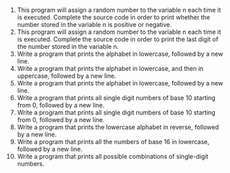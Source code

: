 1. This program will assign a random number to the variable n each time it is executed. Complete the source code in order to print whether the number stored in the variable n is positive or negative.
2. This program will assign a random number to the variable n each time it is executed. Complete the source code in order to print the last digit of the number stored in the variable n.
3. Write a program that prints the alphabet in lowercase, followed by a new line.
4. Write a program that prints the alphabet in lowercase, and then in uppercase, followed by a new line.
5. Write a program that prints the alphabet in lowercase, followed by a new line.
6. Write a program that prints all single digit numbers of base 10 starting from 0, followed by a new line.
7. Write a program that prints all single digit numbers of base 10 starting from 0, followed by a new line.
8. Write a program that prints the lowercase alphabet in reverse, followed by a new line.
9. Write a program that prints all the numbers of base 16 in lowercase, followed by a new line.
10. Write a program that prints all possible combinations of single-digit numbers.
